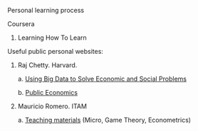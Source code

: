 Personal learning process

Coursera
1. Learning How To Learn



Useful public personal websites:
1. Raj Chetty. Harvard.
  
    a. [Using Big Data to Solve Economic and Social Problems](https://opportunityinsights.org/course/) 

    b. [Public Economics](http://www.rajchetty.com/lectures/public/)
  
2. Mauricio Romero. ITAM
    
    a. [Teaching materials](https://mauricio-romero.com/teaching/) (Micro, Game Theory, Econometrics)



